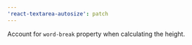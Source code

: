 ```yaml
---
'react-textarea-autosize': patch
---
```


Account for `word-break` property when calculating the height.
